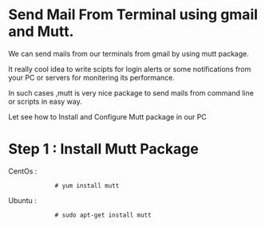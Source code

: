    # Send Mail From Terminal  using gmail and Mutt.
   


We can send mails from our terminals from gmail by using mutt package. 

It really cool idea to write scipts for login alerts  or some notifications from your PC or
servers for monitering its performance.

In such cases ,mutt is very nice package to send mails from command line or scripts in easy way.

Let see how to Install and Configure Mutt package in our PC

# Step 1 :  Install Mutt Package

CentOs  : 

                 # yum install mutt

Ubuntu  :  

                 # sudo apt-get install mutt

